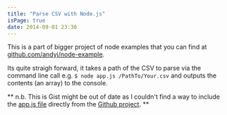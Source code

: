 ```yaml
---
title: "Parse CSV with Node.js"
isPage: true
date: 2014-09-01 23:30
---
```

This is a part of bigger project of node examples that you can find at [github.com/andyj/node-example](https://github.com/andyj/node-example).

Its quite straigh forward, it takes a path of the CSV to parse via the command line call e.g. `$ node app.js /PathTo/Your.csv` and outputs the contents (an array) to the console.

** n.b. This is Gist might be out of date as I couldn't find a way to include the [app.js file](https://github.com/andyj/node-example/blob/master/csvparse/app.js) directly from the [Github project](https://github.com/andyj/node-example/tree/master/csvparse). **
<script src="https://gist.github.com/andyj/8d40bc394fb44cec5f92.js"></script>
